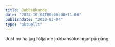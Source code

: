 ```yaml
---
title: Jobbsökande
date: "2024-10-04T00:00:00+11:00"
publishdate: "2020-03-04"
type: "aktuellt"
---
```


Just nu ha jag följande jobbansökningar på gång:

